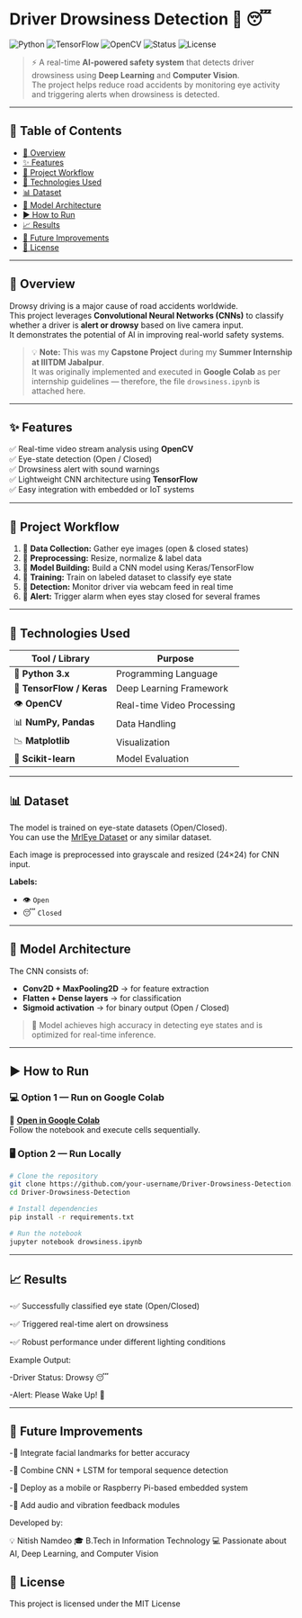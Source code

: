 # Driver Drowsiness Detection 🚗 😴  
![Python](https://img.shields.io/badge/Python-3.9-blue?logo=python)
![TensorFlow](https://img.shields.io/badge/TensorFlow-2.0+-orange?logo=tensorflow)
![OpenCV](https://img.shields.io/badge/OpenCV-Computer%20Vision-green?logo=opencv)
![Status](https://img.shields.io/badge/Status-Completed-success)
![License](https://img.shields.io/badge/License-MIT-lightgrey)

> ⚡ A real-time **AI-powered safety system** that detects driver drowsiness using **Deep Learning** and **Computer Vision**.  
> The project helps reduce road accidents by monitoring eye activity and triggering alerts when drowsiness is detected.

---

## 🧭 Table of Contents

- [🧠 Overview](#-overview)
- [✨ Features](#-features)
- [🔄 Project Workflow](#-project-workflow)
- [🧰 Technologies Used](#-technologies-used)
- [📊 Dataset](#-dataset)
- [🧩 Model Architecture](#-model-architecture)
- [▶️ How to Run](#️-how-to-run)
- [📈 Results](#-results)
- [🚀 Future Improvements](#-future-improvements)
- [📄 License](#-license)

---

## 🧠 Overview

Drowsy driving is a major cause of road accidents worldwide.  
This project leverages **Convolutional Neural Networks (CNNs)** to classify whether a driver is **alert or drowsy** based on live camera input.  
It demonstrates the potential of AI in improving real-world safety systems.

> 💡 **Note:** This was my **Capstone Project** during my **Summer Internship at IIITDM Jabalpur**.  
> It was originally implemented and executed in **Google Colab** as per internship guidelines — therefore, the file `drowsiness.ipynb` is attached here.

---

## ✨ Features

✅ Real-time video stream analysis using **OpenCV**  
✅ Eye-state detection (Open / Closed)  
✅ Drowsiness alert with sound warnings  
✅ Lightweight CNN architecture using **TensorFlow**  
✅ Easy integration with embedded or IoT systems  

---

## 🔄 Project Workflow

1. 📸 **Data Collection:** Gather eye images (open & closed states)  
2. 🧹 **Preprocessing:** Resize, normalize & label data  
3. 🧠 **Model Building:** Build a CNN model using Keras/TensorFlow  
4. 🧪 **Training:** Train on labeled dataset to classify eye state  
5. 🎥 **Detection:** Monitor driver via webcam feed in real time  
6. 🚨 **Alert:** Trigger alarm when eyes stay closed for several frames  

---

## 🧰 Technologies Used

| Tool / Library | Purpose |
|-----------------|----------|
| 🐍 **Python 3.x** | Programming Language |
| 🧠 **TensorFlow / Keras** | Deep Learning Framework |
| 👁️ **OpenCV** | Real-time Video Processing |
| 📊 **NumPy, Pandas** | Data Handling |
| 📉 **Matplotlib** | Visualization |
| 🧪 **Scikit-learn** | Model Evaluation |

---

## 📊 Dataset

The model is trained on eye-state datasets (Open/Closed).  
You can use the [MrlEye Dataset](https://mrl.cs.vsb.cz/eyedataset) or any similar dataset.

Each image is preprocessed into grayscale and resized (24×24) for CNN input.

**Labels:**
- 👁️ `Open`
- 😴 `Closed`

---

## 🧩 Model Architecture

The CNN consists of:
- **Conv2D + MaxPooling2D** → for feature extraction  
- **Flatten + Dense layers** → for classification  
- **Sigmoid activation** → for binary output (Open / Closed)

> 🧾 Model achieves high accuracy in detecting eye states and is optimized for real-time inference.

---

## ▶️ How to Run

### 💻 Option 1 — Run on Google Colab  
📎 [**Open in Google Colab**](https://colab.research.google.com/drive/1Ev11FrgWc14bWhgyrJloSUX6_JBXjWkx)  
Follow the notebook and execute cells sequentially.

### 🖥️ Option 2 — Run Locally

```bash
# Clone the repository
git clone https://github.com/your-username/Driver-Drowsiness-Detection.git
cd Driver-Drowsiness-Detection

# Install dependencies
pip install -r requirements.txt

# Run the notebook
jupyter notebook drowsiness.ipynb
```
---

## 📈 Results

-✅ Successfully classified eye state (Open/Closed)

-✅ Triggered real-time alert on drowsiness

-✅ Robust performance under different lighting conditions

Example Output:

-Driver Status: Drowsy 😴

-Alert: Please Wake Up! 🚨

---

## 🚀 Future Improvements

-🔹 Integrate facial landmarks for better accuracy

-🔹 Combine CNN + LSTM for temporal sequence detection

-🔹 Deploy as a mobile or Raspberry Pi-based embedded system

-🔹 Add audio and vibration feedback modules

Developed by:

💡 Nitish Namdeo
🎓 B.Tech in Information Technology
💻 Passionate about AI, Deep Learning, and Computer Vision

## 📄 License

This project is licensed under the MIT License



